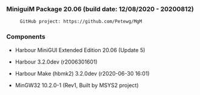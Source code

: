   
 
###           MiniguiM Package 20.06 (build date: 12/08/2020 - 20200812)               
         GitHub project: https://github.com/Petewg/MgM
  
###                Components   

- Harbour MiniGUI Extended Edition 20.06 (Update 5)

- Harbour 3.2.0dev (r2006301601)

- Harbour Make (hbmk2) 3.2.0dev (r2020-06-30 16:01)

- MinGW32 10.2.0-1 (Rev1, Built by MSYS2 project) 

